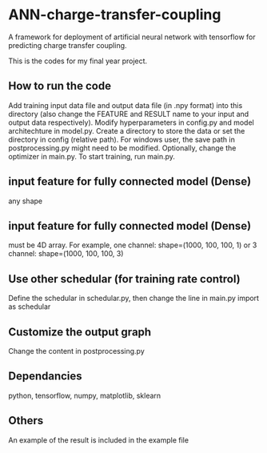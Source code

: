 # ANN-charge-transfer-coupling
A framework for deployment of artificial neural network with tensorflow for predicting charge transfer coupling.

This is the codes for my final year project.

## How to run the code
Add training input data file and output data file (in .npy format) into this directory (also change the FEATURE and RESULT name to your input and output data respectively). Modify hyperparameters in config.py and model architechture in model.py. Create a directory to store the data or set the directory in config (relative path). For windows user, the save path in postprocessing.py might need to be modified. Optionally, change the optimizer in main.py. To start training, run main.py.

## input feature for fully connected model (Dense)
any shape 

## input feature for fully connected model (Dense)
must be 4D array. For example, one channel: shape=(1000, 100, 100, 1) or 3 channel: shape=(1000, 100, 100, 3)

## Use other schedular (for training rate control)
Define the schedular in schedular.py, then change the line in main.py import <schedular function name> as schedular
  
## Customize the output graph
Change the content in postprocessing.py
  
## Dependancies
python, tensorflow, numpy, matplotlib, sklearn
  
## Others
An example of the result is included in the example file

